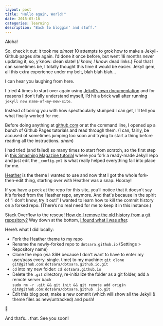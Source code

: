 ```yaml
---
layout: post
title: "Hello again, World!"
date: 2015-05-16
categories: learning
description: "Back to bloggin' and stuff."
---
```


Aloha!

So, check it out: it took me _almost_ 10 attempts to grok how to make a Jekyll-Github pages site again. I&#8217;d done it once before, but went 18 months never updating it, so, y&#8217;know: clean slate! (_I know, I know:_ dead links.) Fool that I can sometimes be, I totally thought this time it would be easier. Jekyll gem, all this extra experience under my belt, blah blah blah…&nbsp;

I can hear you laughing from here.

I tried 4 times to start over again using [Jekyll&#8217;s own documentation](http://jekyllrb.com/docs/home/) and for reasons I don&#8217;t fully understand myself, I&#8217;d hit a brick wall after running `jekyll new name-of-my-new-site`.

Instead of boring you with how spectacularly stumped I can get, I&#8217;ll tell you what finally worked for me.

Before doing anything at [github.com](https://github.com) or at the command line, I opened up a bunch of Github Pages tutorials and read through them. (I can, fairly, be accused of sometimes jumping too soon and trying to start a thing before reading all the instructions. _ahem_)

I had tried (and failed) so many times to start from scratch, so the first step in [this Smashing Magazine tutorial](http://www.smashingmagazine.com/2014/08/01/build-blog-jekyll-github-pages/) where you fork a ready-made Jekyll repo and just edit the `_config.yml` is what really helped everything fall into place for me.

[Heather](http://jxnblk.com/Heather) is the theme I wanted to use and now that I got the whole fork-then-edit thing, starting over with Heather was a snap. Hooray!

If you have a peek at the repo for this site, you&#8217;ll notice that it doesn't say it's forked from the Heather repo, anymore. And that's because in the spirit of &#8220;I don&#8217;t know, try it out!&#8221; I wanted to learn how to kill the commit history on a forked repo. (There&#8217;s no real need for me to keep it in this instance.)

Stack Overflow to the rescue! [How do I remove the old history from a git repository?](http://stackoverflow.com/questions/4515580/how-do-i-remove-the-old-history-from-a-git-repository) Way down at the bottom, [I found what I was after](http://stackoverflow.com/a/28081807).

Here&#8217;s what I did locally:

* Fork the Heather theme to my repo
* Rename the newly-forked repo to `dotsara.github.io` (Settings > Repository name)
* Clone the repo (via SSH because I don't want to have to enter my user/pass every. single. time) to my machine: `git clone git@github.com:dotsara/dotsara.github.io.git`
* `cd` into my new folder: `cd dotsara.github.io`
* Delete the `.git` directory, re-initialize the folder as a git folder, add a remote server back   
   `sudo rm -r .git && git init && git remote add origin git@github.com:dotsara/dotsara.github
   .io.git`
* Edit this blog post, make a new commit (which will show all the Jekyll & theme files as new/untracked) and push!

:tada:

And that&#8217;s…&nbsp;that. See you soon!